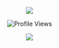 <p align="center">
  <img src="https://cdn.discordapp.com/attachments/877577345781870625/992342720041459743/Inosuke.gif">
</p>

<p align="center">
  <img src="https://komarev.com/ghpvc/?username=xhfw" alt="Profile Views">
</p>

<p align="center">
  <img src="https://github-readme-stats.vercel.app/api/?username=xhfw&title_color=4F8CC9&text_color=9f9f9f&show_icons=true&bg_color=00000000&hide_border=true&        icon_color=4F8CC9&hide_title=true" />
</p>
